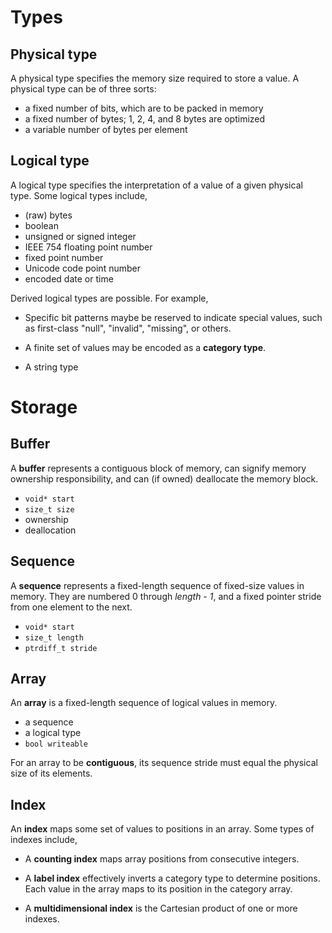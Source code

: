 # Types

## Physical type

A physical type specifies the memory size required to store a value.  A physical
type can be of three sorts:

- a fixed number of bits, which are to be packed in memory
- a fixed number of bytes; 1, 2, 4, and 8 bytes are optimized
- a variable number of bytes per element


## Logical type

A logical type specifies the interpretation of a value of a given physical
type.  Some logical types include,

- (raw) bytes
- boolean
- unsigned or signed integer
- IEEE 754 floating point number
- fixed point number
- Unicode code point number
- encoded date or time

Derived logical types are possible.  For example,

- Specific bit patterns maybe be reserved to indicate special values, such
  as first-class "null", "invalid", "missing", or others.

- A finite set of values may be encoded as a **category type**.

- A string type 


# Storage

## Buffer

A **buffer** represents a contiguous block of memory, can signify memory
ownership responsibility, and can (if owned) deallocate the memory block.

- `void* start`
- `size_t size`
- ownership
- deallocation 

## Sequence

A **sequence** represents a fixed-length sequence of fixed-size values in
memory.  They are numbered 0 through _length - 1_, and a fixed pointer stride
from one element to the next.

- `void* start`
- `size_t length`
- `ptrdiff_t stride`

## Array

An **array** is a fixed-length sequence of logical values in memory.

- a sequence
- a logical type
- `bool writeable`

For an array to be **contiguous**, its sequence stride must equal the physical
size of its elements.

## Index

An **index** maps some set of values to positions in an array.  Some types of
indexes include,

- A **counting index** maps array positions from consecutive integers.

- A **label index** effectively inverts a category type to determine positions.
  Each value in the array maps to its position in the category array.

- A **multidimensional index** is the Cartesian product of one or more indexes.


